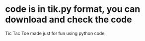 # code is in tik.py format, you can download and check the code
Tic Tac Toe made just for fun using python code

